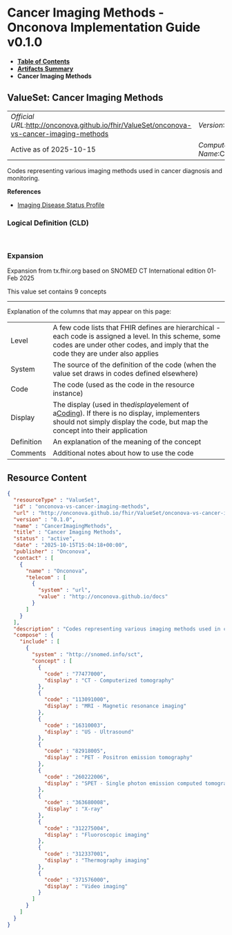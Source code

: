 # Cancer Imaging Methods - Onconova Implementation Guide v0.1.0

* [**Table of Contents**](toc.md)
* [**Artifacts Summary**](artifacts.md)
* **Cancer Imaging Methods**

## ValueSet: Cancer Imaging Methods 

| | |
| :--- | :--- |
| *Official URL*:http://onconova.github.io/fhir/ValueSet/onconova-vs-cancer-imaging-methods | *Version*:0.1.0 |
| Active as of 2025-10-15 | *Computable Name*:CancerImagingMethods |

 
Codes representing various imaging methods used in cancer diagnosis and monitoring. 

 **References** 

* [Imaging Disease Status Profile](StructureDefinition-onconova-imaging-disease-status.md)

### Logical Definition (CLD)

 

### Expansion

Expansion from tx.fhir.org based on SNOMED CT International edition 01-Feb 2025

This value set contains 9 concepts

-------

 Explanation of the columns that may appear on this page: 

| | |
| :--- | :--- |
| Level | A few code lists that FHIR defines are hierarchical - each code is assigned a level. In this scheme, some codes are under other codes, and imply that the code they are under also applies |
| System | The source of the definition of the code (when the value set draws in codes defined elsewhere) |
| Code | The code (used as the code in the resource instance) |
| Display | The display (used in the*display*element of a[Coding](http://hl7.org/fhir/R4/datatypes.html#Coding)). If there is no display, implementers should not simply display the code, but map the concept into their application |
| Definition | An explanation of the meaning of the concept |
| Comments | Additional notes about how to use the code |



## Resource Content

```json
{
  "resourceType" : "ValueSet",
  "id" : "onconova-vs-cancer-imaging-methods",
  "url" : "http://onconova.github.io/fhir/ValueSet/onconova-vs-cancer-imaging-methods",
  "version" : "0.1.0",
  "name" : "CancerImagingMethods",
  "title" : "Cancer Imaging Methods",
  "status" : "active",
  "date" : "2025-10-15T15:04:18+00:00",
  "publisher" : "Onconova",
  "contact" : [
    {
      "name" : "Onconova",
      "telecom" : [
        {
          "system" : "url",
          "value" : "http://onconova.github.io/docs"
        }
      ]
    }
  ],
  "description" : "Codes representing various imaging methods used in cancer diagnosis and monitoring.",
  "compose" : {
    "include" : [
      {
        "system" : "http://snomed.info/sct",
        "concept" : [
          {
            "code" : "77477000",
            "display" : "CT - Computerized tomography"
          },
          {
            "code" : "113091000",
            "display" : "MRI - Magnetic resonance imaging"
          },
          {
            "code" : "16310003",
            "display" : "US - Ultrasound"
          },
          {
            "code" : "82918005",
            "display" : "PET - Positron emission tomography"
          },
          {
            "code" : "260222006",
            "display" : "SPET - Single photon emission computed tomography"
          },
          {
            "code" : "363680008",
            "display" : "X-ray"
          },
          {
            "code" : "312275004",
            "display" : "Fluoroscopic imaging"
          },
          {
            "code" : "312337001",
            "display" : "Thermography imaging"
          },
          {
            "code" : "371576000",
            "display" : "Video imaging"
          }
        ]
      }
    ]
  }
}

```

